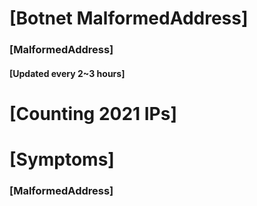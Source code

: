 # [Botnet MalformedAddress]
### [MalformedAddress]
#### [Updated every 2~3 hours]

# [Counting 2021 IPs]

# [Symptoms] 
###   [MalformedAddress]
